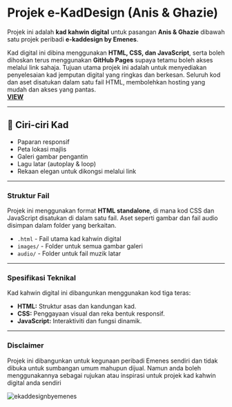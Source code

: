 # Projek e-KadDesign (Anis & Ghazie)

Projek ini adalah **kad kahwin digital** untuk pasangan **Anis & Ghazie** dibawah satu projek peribadi **e-kaddesign by Emenes**.

Kad digital ini dibina menggunakan **HTML, CSS, dan JavaScript**, serta boleh dihoskan terus menggunakan **GitHub Pages** supaya tetamu boleh akses melalui link sahaja.
Tujuan utama projek ini adalah untuk menyediakan penyelesaian kad jemputan digital yang ringkas dan berkesan. Seluruh kod dan aset disatukan dalam satu fail HTML, membolehkan hosting yang mudah dan akses yang pantas.
<br>[**VIEW**](https://emenes.github.io/kadkhawin-anisghazie/kad/kadkhawindigitalanisghazie.html)

---

## 🎉 Ciri-ciri Kad
- Paparan responsif
- Peta lokasi majlis
- Galeri gambar pengantin
- Lagu latar (autoplay & loop)
- Rekaan elegan untuk dikongsi melalui link

---

### Struktur Fail

Projek ini menggunakan format **HTML standalone**, di mana kod CSS dan JavaScript disatukan di dalam satu fail. Aset seperti gambar dan fail audio disimpan dalam folder yang berkaitan.

-   `.html` - Fail utama kad kahwin digital
-   `images/` - Folder untuk semua gambar galeri
-   `audio/` - Folder untuk fail muzik latar

---

### Spesifikasi Teknikal

Kad kahwin digital ini dibangunkan menggunakan kod tiga teras:
-   **HTML:** Struktur asas dan kandungan kad.
-   **CSS:** Penggayaan visual dan reka bentuk responsif.
-   **JavaScript:** Interaktiviti dan fungsi dinamik.

---

### Disclaimer
Projek ini dibangunkan untuk kegunaan peribadi Emenes sendiri dan tidak dibuka untuk sumbangan umum mahupun dijual. Namun anda boleh menggunakannya sebagai rujukan atau inspirasi untuk projek kad kahwin digital anda sendiri

![ekaddesignbyemenes](https://emenes.github.io/kadkhawin-anisghazie/img/logo.png)
